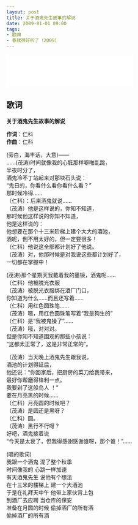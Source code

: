 ```yaml
---
layout: post
title: 关于酒鬼先生故事的解说
date: 2009-01-01 09:00
tags:
- 歌曲
- 春就很好听了（2009）
---
```


<iframe frameborder="no" border="0" marginwidth="0" marginheight="0" width=330 height=86 src="//music.163.com/outchain/player?type=2&id=143756&auto=1&height=66"></iframe>

## 歌词

**关于酒鬼先生故事的解说**

**作词**：仁科  
**作曲**：仁科

(旁白，海丰话，大意)——  
……(茂涛)时间就像我的心脏那样噼啪乱跳，  
半夜时分了，  
酒鬼冷不丁站起来对那块石头说：  
“鬼日的，你看什么看你看什么看？”  
 那时候冷得……  
（仁科）：后来酒鬼就说……  
（茂涛）他是这样说的，你知不知道，  
那时候他这样说的你知不知道，  
他是这样说的：  
他想要在那个十三米阶梯上建个大大的酒池，  
酒呢，倒不用太好的，但一定要很多！  
（仁科）他说这全部都计划好了他说。  
（茂涛）对，他那时候是对我说这些都计划好了，  
一切都在掌握中！

(茂涛)那个星期天我戴着我的墨镜，酒鬼呢……  
（仁科）他被脱光衣服  
（茂涛）被脱光衣服绑在酒厂门口，  
你知道为什么……而且还写着……  
（仁科）用红色圆珠笔……  
（茂涛）嗯，用红色圆珠笔写着“我是狗生的”  
（仁科）是“我被鬼操了”……  
（茂涛）哦，对对对。  
但是你知不知道围观的那些小孩说：  
“这都太正常了，这是非常正常的”。

（茂涛）当天晚上酒鬼先生跟我说，  
酒池的计划得延后，  
他还说：“你回家后，把厨房的菜刀给我带来，  
最好你帮磨得锋利一点。  
我要剁了这般鸟人 ！”  
要在月亮黑的时候……  
（仁科）月亮圆的时候吧？  
（茂涛）是圆还是黑呀？  
（仁科）圆。  
（茂涛）黑行不行呀？  
好吧，酒鬼接着说  
“今天是太衰了，但我得感谢感谢谁呀，那个谁！”……  

(唱的歌词)  
我跟一个酒鬼 混了整个秋季  
时间像我的 心跳一样加速  
有天酒鬼先生 说他有个想法  
在十三米的楼梯上 建一个大酒池  
于是在礼拜天中午 他带上家伙背上包  
到酒厂去应聘 当仓库的保安  
准备在月圆的时候 偷掉酒厂的所有酒  
偷掉酒厂的所有酒

